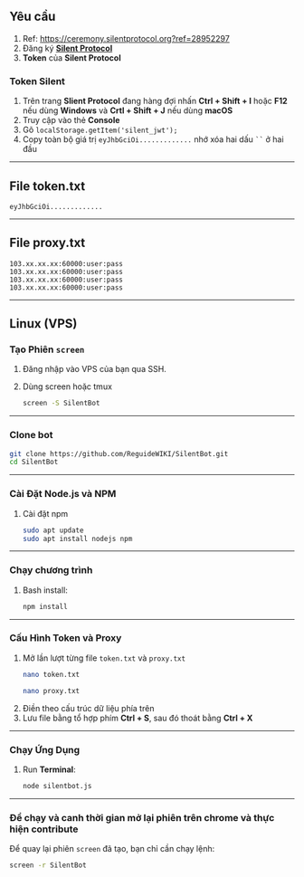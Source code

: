 ## Yêu cầu
1. Ref: https://ceremony.silentprotocol.org?ref=28952297
1. Đăng ký **[Silent Protocol ](https://ceremony.silentprotocol.org?ref=28952297)**
3. **Token** của **Silent Protocol**

### Token Silent
1. Trên trang **Slient Protocol** đang hàng đợi nhấn **Ctrl + Shift + I** hoặc **F12** nếu dùng **Windows** và **Crtl + Shift + J** nếu dùng **macOS**
2. Truy cập vào thẻ **Console**
3. Gõ `localStorage.getItem('silent_jwt');`
4. Copy toàn bộ giá trị `eyJhbGciOi.............` nhớ xóa hai dấu ` `` ` ở hai đầu

---

## File token.txt
```
eyJhbGciOi.............
```

---
## File proxy.txt
```
103.xx.xx.xx:60000:user:pass
103.xx.xx.xx:60000:user:pass
103.xx.xx.xx:60000:user:pass
103.xx.xx.xx:60000:user:pass
```

--- 
## Linux (VPS)

### Tạo Phiên `screen`

1. Đăng nhập vào VPS của bạn qua SSH.

2. Dùng screen hoặc tmux

   ```bash
   screen -S SilentBot
   ```
---

### Clone bot

   ```bash
   git clone https://github.com/ReguideWIKI/SilentBot.git
   cd SilentBot
   ```
---

### Cài Đặt Node.js và NPM

1. Cài đặt npm

   ```bash
   sudo apt update
   sudo apt install nodejs npm
   ```
---

### Chạy chương trình

1. Bash install:

   ```bash
   npm install
   ```
---

### Cấu Hình Token và Proxy

1. Mở lần lượt từng file `token.txt` và `proxy.txt`
   ```bash
   nano token.txt
   ```
   ```bash
   nano proxy.txt
   ```
2. Điền theo cấu trúc dữ liệu phía trên
3. Lưu file bằng tổ hợp phím **Ctrl + S**, sau đó thoát bằng **Ctrl + X**
---

### Chạy Ứng Dụng

1. Run **Terminal**:
   ```bash
   node silentbot.js
   ```
---

### Để chạy và canh thời gian mở lại phiên trên chrome và thực hiện contribute

Để quay lại phiên `screen` đã tạo, bạn chỉ cần chạy lệnh:

```bash
screen -r SilentBot
```
